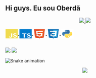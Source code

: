 ## Hi guys. Eu sou Oberdã
<div align="center">
  <a href="https://github.com/DankaFreitas">
  <img height="180em" src="https://github-readme-stats.vercel.app/api?username=DankaFreitas&show_icons=true&theme=swift&include_all_commits=true&count_private=true"/>
  <img height="180em" src="https://github-readme-stats.vercel.app/api/top-langs/?username=DankaFreitas&layout=compact&langs_count=7&theme=swift"/>
</div>
<div style="display: inline_block"><br>
  <img align="center" alt="Oberdã-Js" height="30" width="40" src="https://raw.githubusercontent.com/devicons/devicon/master/icons/javascript/javascript-plain.svg">
  <img align="center" alt="Oberdã-Ts" height="30" width="40" src="https://raw.githubusercontent.com/devicons/devicon/master/icons/typescript/typescript-plain.svg">
  <img align="center" alt="Oberdã-HTML" height="30" width="40" src="https://raw.githubusercontent.com/devicons/devicon/master/icons/html5/html5-original.svg">
  <img align="center" alt="Oberdã-CSS" height="30" width="40" src="https://raw.githubusercontent.com/devicons/devicon/master/icons/css3/css3-original.svg">
  <img align="center" alt="Oberdã-Python" height="30" width="40" src="https://raw.githubusercontent.com/devicons/devicon/master/icons/python/python-original.svg">
 
 </div>
  
  ##
  
<div>
   <a href = "mailto:freitas.thebest@gmail.com"><img src="https://img.shields.io/badge/-Gmail-%23333?style=for-the-badge&logo=gmail&logoColor=white" target="_blank"></a>
  <a href="https://www.https://www.linkedin.com/in/carlos-oberd%C3%A3-freitas/" target="_blank"><img src="https://img.shields.io/badge/-LinkedIn-%230077B5?style=for-the-badge&logo=linkedin&logoColor=white" target="_blank"></a> 
  
  ![Snake animation](https://github.com/DankaFreitas/DankaFreitas/blob/output/github-contribution-grid-snake.svg)
 
</div>

  
  <div align="center">
<img src="https://user-images.githubusercontent.com/112282369/204058066-c9a3d18c-f3d1-4c64-ac05-1d57948dce9d.jpeg" width="400px" />
  </div>
